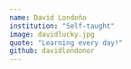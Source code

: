 ```yaml
---
name: David Londoño
institution: "Self-taught"
image: davidlucky.jpg
quote: "Learning every day!"
github: davidlondonor
---
```

